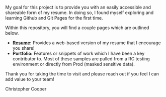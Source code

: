 My goal for this project is to provide you with an easily accessible and shareable form of my resume.  In doing so, I found myself exploring and learning Github and Git Pages for the first time.

Within this repository, you will find a couple pages which are outlined below.
- **[Resume](https://github.com/chrisc88/chrisc88.github.io/blob/master/Resume.md):** Provides a web-based version of my resume that I encourage you share!
- **Portfolio:** Features or snippets of work which I have been a key contributor to. Most of these samples are pulled from a RC testing environment or directly from Prod (masked sensitive data).

Thank you for taking the time to visit and please reach out if you feel I can add value to your team!

Christopher Cooper